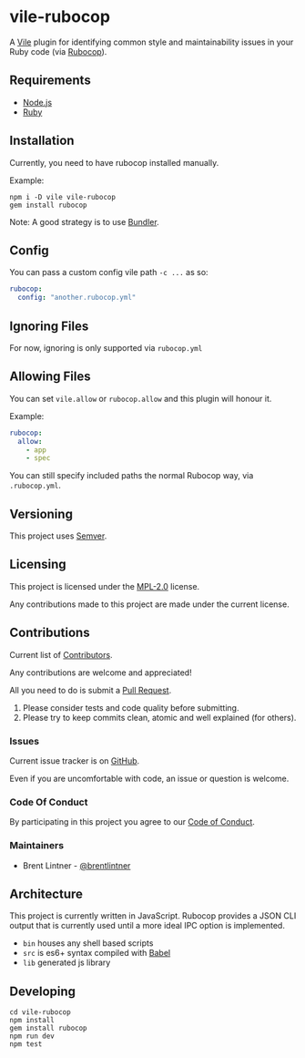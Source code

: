 # vile-rubocop

A [Vile](http://vile.io) plugin for identifying common style and
maintainability issues in your Ruby code (via [Rubocop](https://github.com/bbatsov/rubocop)).

## Requirements

- [Node.js](http://nodejs.org)
- [Ruby](https://www.ruby-lang.org)

## Installation

Currently, you need to have rubocop installed manually.

Example:

    npm i -D vile vile-rubocop
    gem install rubocop

Note: A good strategy is to use [Bundler](http://bundler.io).

## Config

You can pass a custom config vile path `-c ...` as so:

```yaml
rubocop:
  config: "another.rubocop.yml"
```

## Ignoring Files

For now, ignoring is only supported via `rubocop.yml`

## Allowing Files

You can set `vile.allow` or `rubocop.allow` and this plugin will honour it.

Example:

```yaml
rubocop:
  allow:
    - app
    - spec
```

You can still specify included paths the normal Rubocop way, via `.rubocop.yml`.

## Versioning

This project uses [Semver](http://semver.org).

## Licensing

This project is licensed under the [MPL-2.0](LICENSE) license.

Any contributions made to this project are made under the current license.

## Contributions

Current list of [Contributors](https://github.com/forthright/vile-rubocop/graphs/contributors).

Any contributions are welcome and appreciated!

All you need to do is submit a [Pull Request](https://github.com/forthright/vile-rubocop/pulls).

1. Please consider tests and code quality before submitting.
2. Please try to keep commits clean, atomic and well explained (for others).

### Issues

Current issue tracker is on [GitHub](https://github.com/forthright/vile-rubocop/issues).

Even if you are uncomfortable with code, an issue or question is welcome.

### Code Of Conduct

By participating in this project you agree to our [Code of Conduct](CODE_OF_CONDUCT.md).

### Maintainers

- Brent Lintner - [@brentlintner](http://github.com/brentlintner)

## Architecture

This project is currently written in JavaScript. Rubocop provides
a JSON CLI output that is currently used until a more ideal
IPC option is implemented.

- `bin` houses any shell based scripts
- `src` is es6+ syntax compiled with [Babel](https://babeljs.io)
- `lib` generated js library

## Developing

    cd vile-rubocop
    npm install
    gem install rubocop
    npm run dev
    npm test
